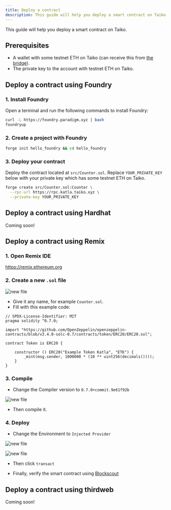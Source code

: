 ```yaml
---
title: Deploy a contract
description: This guide will help you deploy a smart contract on Taiko.
---
```


This guide will help you deploy a smart contract on Taiko.

## Prerequisites

- A wallet with some testnet ETH on Taiko (can receive this from [the bridge](/guides/bridge-tokens)).
- The private key to the account with testnet ETH on Taiko.

## Deploy a contract using Foundry

### 1. Install Foundry

Open a terminal and run the following commands to install Foundry:

```bash
curl -L https://foundry.paradigm.xyz | bash
foundryup
```

### 2. Create a project with Foundry

```bash
forge init hello_foundry && cd hello_foundry
```

### 3. Deploy your contract

Deploy the contract located at `src/Counter.sol`. Replace `YOUR_PRIVATE_KEY` below with your private key which has some testnet ETH on Taiko.

```bash
forge create src/Counter.sol:Counter \
  --rpc-url https://rpc.katla.taiko.xyz \
  --private-key YOUR_PRIVATE_KEY
```

## Deploy a contract using Hardhat

Coming soon!

## Deploy a contract using Remix

### 1. Open Remix IDE

https://remix.ethereum.org

### 2. Create a new `.sol` file

![new file](~/assets/content/docs/guides/newfile.png)

- Give it any name, for example `Counter.sol`.
- Fill with this example code:

```solidity
// SPDX-License-Identifier: MIT
pragma solidity ^0.7.0;

import "https://github.com/OpenZeppelin/openzeppelin-contracts/blob/v3.4.0-solc-0.7/contracts/token/ERC20/ERC20.sol";

contract Token is ERC20 {

    constructor () ERC20("Example Token Katla", "ETK") {
        _mint(msg.sender, 1000000 * (10 ** uint256(decimals())));
    }
}
```

### 3. Compile

- Change the Compiler version to `0.7.0+commit.9e61f92b`

![new file](~/assets/content/docs/guides/compiler.png)

- Then compile it.

### 4. Deploy

- Change the Environment to `Injected Provider`

![new file](~/assets/content/docs/guides/provider.png)

![new file](~/assets/content/docs/guides/transact.png)

- Then click `transact`

- Finally, verify the smart contract using [Blockscout](/guides/verify-a-contract/#verify-a-contract-with-hardhat-or-other-alternatives)

## Deploy a contract using thirdweb

Coming soon!
